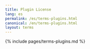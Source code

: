 ```yaml
---
title: Plugin License
lang: es
permalink: /es/terms-plugins.html
canonical: /en/terms-plugins.html
layout: terms
---
```


{% include pages/terms-plugins.md %}
